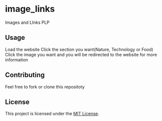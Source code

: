 # image_links
Images and LInks PLP


## Usage


Load the website
Click the section you want(Nature, Technology or Food)
Click the image you want and you will be redirected to the website for more information


## Contributing

Feel free to fork or clone this repositoty

## License

This project is licensed under the [MIT License](LICENSE).
